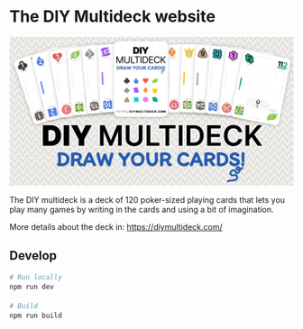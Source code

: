 # The DIY Multideck website

![](/public/images/og.png)

The DIY multideck is a deck of 120 poker-sized playing cards that lets you play many games by writing in the cards and using a bit of imagination.

More details about the deck in: <https://diymultideck.com/>

## Develop

```zsh
# Run locally
npm run dev

# Build
npm run build
```
